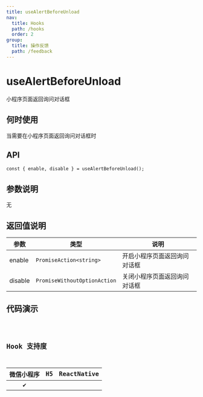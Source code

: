 ```yaml
---
title: useAlertBeforeUnload
nav:
  title: Hooks
  path: /hooks
  order: 2
group:
  title: 操作反馈
  path: /feedback
---
```


# useAlertBeforeUnload

小程序页面返回询问对话框

## 何时使用

当需要在小程序页面返回询问对话框时

## API

```tsx
const { enable, disable } = useAlertBeforeUnload();
```

## 参数说明

无

## 返回值说明

| 参数    | 类型                         | 说明                         |
| ------- | ---------------------------- | ---------------------------- |
| enable  | `PromiseAction<string>`      | 开启小程序页面返回询问对话框 |
| disable | `PromiseWithoutOptionAction` | 关闭小程序页面返回询问对话框 |

## 代码演示

<code src="useAlertBeforeUnload/index" group="feedback" />

## Hook 支持度

| 微信小程序 | H5  | ReactNative |
| :--------: | :-: | :---------: |
|     ✔️     |     |             |
